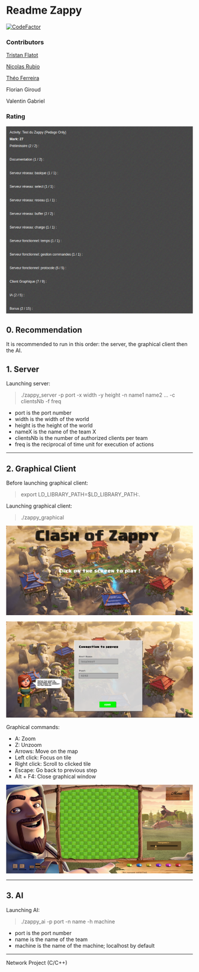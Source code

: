 # Readme Zappy

[![CodeFactor](https://www.codefactor.io/repository/github/tgey/zappy/badge)](https://www.codefactor.io/repository/github/tgey/zappy)

### Contributors

[Tristan Flatot](https://github.com/Flatot)

[Nicolas Rubio](https://github.com/RubioN)

[Théo Ferreira](https://github.com/theo-hubgrade)

Florian Giroud

Valentin Gabriel

### Rating
![Screenshot](screenshots/Notation.png)

## 0. Recommendation
It is recommended to run in this order: the server, the graphical client then the AI.



## 1. Server

Launching server:
> ./zappy_server -p port -x width -y height -n name1 name2 ... -c clientsNb -f freq

* port is the port number
* width is the width of the world
* height is the height of the world
* nameX is the name of the team X
* clientsNb is the number of authorized clients per team
* freq is the reciprocal of time unit for execution of actions

***

## 2. Graphical Client

Before launching graphical client:
> export LD_LIBRARY_PATH=$LD_LIBRARY_PATH:.

Launching graphical client:
> ./zappy_graphical


![Screenshot](screenshots/zappy_graph.png)


![Screenshot](screenshots/zappy.png)

Graphical commands:
* A: Zoom
* Z: Unzoom
* Arrows: Move on the map
* Left click: Focus on tile
* Right click: Scroll to clicked tile
* Escape: Go back to previous step
* Alt + F4: Close graphical window


![Screenshot](screenshots/zappy_game.png)

***

## 3. AI

Launching AI:
>  ./zappy_ai -p port -n name -h machine

* port is the port number
* name is the name of the team
* machine is the name of the machine; localhost by default

***

Network Project (C/C++)
